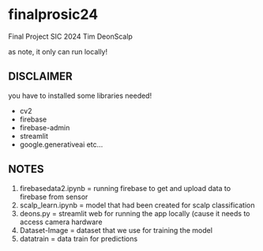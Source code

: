 # finalprosic24
Final Project SIC 2024 Tim DeonScalp

as note, it only can run locally!

## DISCLAIMER 

you have to installed some libraries needed!

+ cv2
+ firebase
+ firebase-admin
+ streamlit
+ google.generativeai
etc...

## NOTES
1. firebasedata2.ipynb = running firebase to get and upload data to firebase from sensor
2. scalp_learn.ipynb   = model that had been created for scalp classification
3. deons.py            = streamlit web for running the app locally (cause it needs to access camera hardware
4. Dataset-Image       = dataset that we use for training the model
5. datatrain           = data train for predictions
